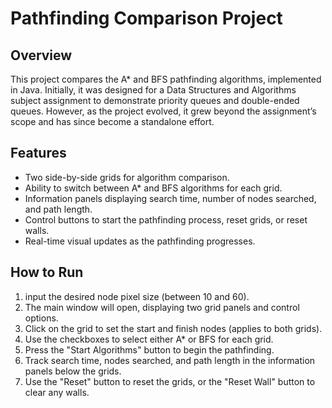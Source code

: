 # Pathfinding Comparison Project

## Overview
This project compares the A* and BFS pathfinding algorithms, implemented in Java. Initially, it was designed for a Data Structures and Algorithms subject assignment to demonstrate priority queues and double-ended queues. However, as the project evolved, it grew beyond the assignment’s scope and has since become a standalone effort.

## Features
- Two side-by-side grids for algorithm comparison.
- Ability to switch between A* and BFS algorithms for each grid.
- Information panels displaying search time, number of nodes searched, and path length.
- Control buttons to start the pathfinding process, reset grids, or reset walls.
- Real-time visual updates as the pathfinding progresses.

## How to Run
1. input the desired node pixel size (between 10 and 60).
2. The main window will open, displaying two grid panels and control options.
3. Click on the grid to set the start and finish nodes (applies to both grids).
4. Use the checkboxes to select either A* or BFS for each grid.
5. Press the "Start Algorithms" button to begin the pathfinding.
6. Track search time, nodes searched, and path length in the information panels below the grids.
7. Use the "Reset" button to reset the grids, or the "Reset Wall" button to clear any walls.
